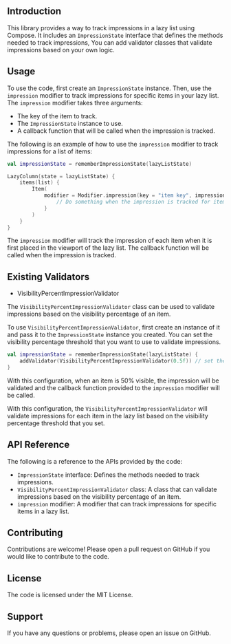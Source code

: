## Introduction

This library provides a way to track impressions in a lazy list using Compose. It includes an `ImpressionState` interface that defines the methods needed to track impressions, You can add validator classes that validate impressions based on your own logic.

## Usage

To use the code, first create an `ImpressionState` instance. Then, use the `impression` modifier to track impressions for specific items in your lazy list. The `impression` modifier takes three arguments:

- The key of the item to track.
- The `ImpressionState` instance to use.
- A callback function that will be called when the impression is tracked.

The following is an example of how to use the `impression` modifier to track impressions for a list of items:

```kotlin
val impressionState = rememberImpressionState(lazyListState)

LazyColumn(state = lazyListState) {
    items(list) {
        Item(
            modifier = Modifier.impression(key = "item key", impressionState = impressionState) {
                // Do something when the impression is tracked for item.
            }
        )
    }
}

```

The `impression` modifier will track the impression of each item when it is first placed in the viewport of the lazy list. The callback function will be called when the impression is tracked.


## Existing Validators

- VisibilityPercentImpressionValidator

The `VisibilityPercentImpressionValidator` class can be used to validate impressions based on the visibility percentage of an item.

To use `VisibilityPercentImpressionValidator`, first create an instance of it and pass it to the `ImpressionState` instance you created. You can set the visibility percentage threshold that you want to use to validate impressions.

```kotlin
val impressionState = rememberImpressionState(lazyListState) {
    addValidator(VisibilityPercentImpressionValidator(0.5f)) // set the visibility percentage threshold to 50%
}

```

With this configuration, when an item is 50% visible, the impression will be validated and the callback function provided to the `impression` modifier will be called.

With this configuration, the `VisibilityPercentImpressionValidator` will validate impressions for each item in the lazy list based on the visibility percentage threshold that you set.

## API Reference

The following is a reference to the APIs provided by the code:

- `ImpressionState` interface: Defines the methods needed to track impressions.
- `VisibilityPercentImpressionValidator` class: A class that can validate impressions based on the visibility percentage of an item.
- `impression` modifier: A modifier that can track impressions for specific items in a lazy list.

## Contributing

Contributions are welcome! Please open a pull request on GitHub if you would like to contribute to the code.

## License

The code is licensed under the MIT License.

## Support

If you have any questions or problems, please open an issue on GitHub.
